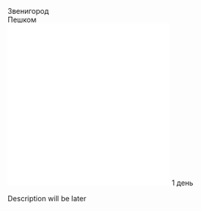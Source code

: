 
<link rel="stylesheet" href="../assets-custom/css/style-markdown.css">
<div class="cover-container" style="background-image: url('zvenigorod-rozgd.jpg');">
	<div class="cover-text">
		<div class="cover-title">Звенигород</div>
		<div class="cover-description">
			<div>
				Пешком
			</div>
			<div>
				<img class="cover-icon" loading="lazy" src="../assets-custom/icon_time.png" alt=""  />
				<span>1 день</span>
			</div>
		</div>
	</div>
</div>

Description will be later